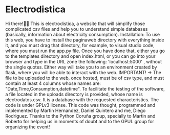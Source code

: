 # Electrodistica
Hi there!👋🏼 This is electrodistica, a website that will simplify those complicated csv files and help you to understand simple databases (basically, information about electricity consumption). Installation: To use this web, you have to install the paginaweb directory with everything inside it, and you must drag that directory, for example, to visual studio code, where you must run the app.py file. Once you have done that, either you go to the templates directory and open index.html, or you can go into your browser and type in the URL zone the following: 'localhost:5000' , without the single quotes. Either way will take you to an environment created by flask, where you will be able to interact with the web. IMPORTANT! -> The file to be uploaded to the web, once hosted, must be of csv type, and must contain at least 4 columns whose names are: "Date,Time,Consumption,datetime". To facilitate the testing of the software, a file located in the uploads directory is provided, whose name is electrodatos.csv. It is a database with the requested characteristics. The code is under GPLv3 license. This code was thought, programmed and implemented by Martin Hernandez, Daniel Quintero and me, Diego Rodriguez. Thanks to the Python Coruña group, specially to Martin and Roberto for helping us in moments of doubt and to the GPUL group for organizing the event!
